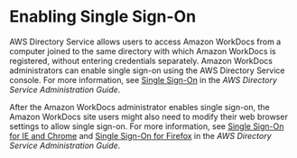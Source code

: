 # Enabling Single Sign\-On<a name="single_sign_on"></a>

AWS Directory Service allows users to access Amazon WorkDocs from a computer joined to the same directory with which Amazon WorkDocs is registered, without entering credentials separately\. Amazon WorkDocs administrators can enable single sign\-on using the AWS Directory Service console\. For more information, see [Single Sign\-On](https://docs.aws.amazon.com/directoryservice/latest/admin-guide/ms_ad_single_sign_on.html) in the *AWS Directory Service Administration Guide*\.

After the Amazon WorkDocs administrator enables single sign\-on, the Amazon WorkDocs site users might also need to modify their web browser settings to allow single sign\-on\. For more information, see [Single Sign\-On for IE and Chrome](https://docs.aws.amazon.com/directoryservice/latest/admin-guide/ms_ad_single_sign_on.html#ie_sso) and [Single Sign\-On for Firefox](https://docs.aws.amazon.com/directoryservice/latest/admin-guide/ms_ad_single_sign_on.html#firefox_sso) in the *AWS Directory Service Administration Guide*\.